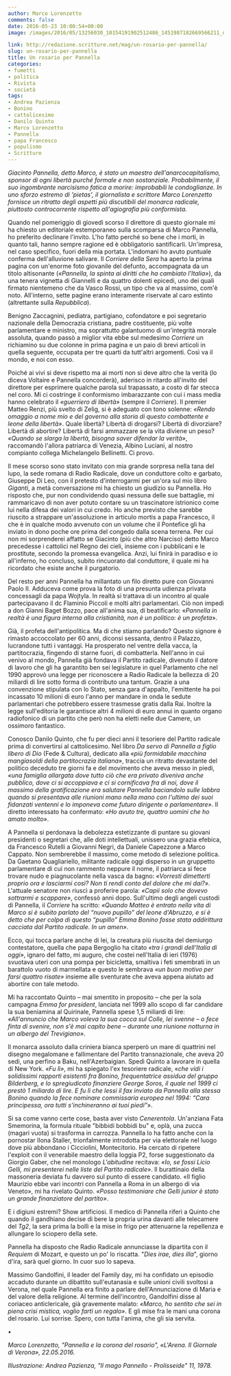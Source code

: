 ```yaml
---
author: Marco Lorenzetto
comments: false
date: 2016-05-23 10:00:54+00:00
image: /images/2016/05/13256030_10154191902512486_1451987182669566211_n-452x381.jpg

link: http://redazione.scritture.net/mag/un-rosario-per-pannella/
slug: un-rosario-per-pannella
title: Un rosario per Pannella
categories:
- fumetti
- politica
- Rivista
- società
tags:
- Andrea Pazienza
- Bonino
- cattolicesimo
- Danilo Quinto
- Marco Lorenzetto
- Pannella
- papa Francesco
- populismo
- Scritture
---
```


_Giacinto Pannella, detto Marco, è stato un maestro dell'anarcocapitalismo, sponsor di ogni libertà purché formale e non sostanziale. Probabilmente, il suo ingombrante narcisismo fatica a morire: improbabili le condoglianze. In uno sforzo estremo di 'pietas', il giornalista e scrittore Marco Lorenzetto fornisce un ritratto degli aspetti più discutibili del monarca radicale, piuttosto controcorrente rispetto all'agiografia più conformista._



Quando nel pomeriggio di giovedì scorso il direttore di questo giornale mi ha chiesto un editoriale estemporaneo sulla scomparsa di Marco Pannella, ho preferito declinare l'invito. L'ho fatto perché so bene che i morti, in quanto tali, hanno sempre ragione ed è obbligatorio santificarli. Un'impresa, nel caso specifico, fuori della mia portata. L'indomani ho avuto puntuale conferma dell'alluvione salivare. Il _Corriere della Sera_ ha aperto la prima pagina con un'enorme foto giovanile del defunto, accompagnata da un titolo altisonante (_«Pannella, la spinta ai diritti che ha cambiato l'Italia»_), da una tenera vignetta di Giannelli e da quattro dolenti epicedi, uno dei quali firmato nientemeno che da Vasco Rossi, un tipo che va al massimo, com'è noto. All'interno, sette pagine erano interamente riservate al caro estinto (altrettante sulla _Repubblica_).

Benigno Zaccagnini, pediatra, partigiano, cofondatore e poi segretario nazionale della Democrazia cristiana, padre costituente, più volte parlamentare e ministro, ma soprattutto galantuomo di un'integrità morale assoluta, quando passò a miglior vita ebbe sul medesimo _Corriere_ un richiamino su due colonne in prima pagina e un paio di brevi articoli in quella seguente, occupata per tre quarti da tutt'altri argomenti. Così va il mondo, e noi con esso.

Poiché ai vivi si deve rispetto ma ai morti non si deve altro che la verità (lo diceva Voltaire e Pannella concorderà), aderisco in ritardo all'invito del direttore per esprimere qualche parola sul trapassato, a costo di far stecca nel coro. Mi ci costringe il conformismo imbarazzante con cui i mass media hanno celebrato il _«guerriero di libertà»_ (sempre il _Corriere_). Il premier Matteo Renzi, più svelto di Zelig, si è adeguato con tono solenne: _«Rendo omaggio a nome mio e del governo alla storia di questo combattente e leone della libertà»_. Quale libertà? Libertà di drogarsi? Libertà di divorziare? Libertà di abortire? Libertà di farsi ammazzare se la vita diviene un peso? _«Quando se slarga la libertà, bisogna saver difendar la verità»_, raccomandò l'allora patriarca di Venezia, Albino Luciani, al nostro compianto collega Michelangelo Bellinetti. Ci provo.

Il mese scorso sono stato invitato con mia grande sorpresa nella tana del lupo, la sede romana di Radio Radicale, dove un conduttore colto e garbato, Giuseppe Di Leo, con il pretesto d'interrogarmi per un'ora sul mio libro _Giganti_, a metà conversazione mi ha chiesto un giudizio su Pannella. Ho risposto che, pur non condividendo quasi nessuna delle sue battaglie, mi rammaricavo di non aver potuto contare su un trascinatore istrionico come lui nella difesa dei valori in cui credo. Ho anche previsto che sarebbe riuscito a strappare un'assoluzione in articulo mortis a papa Francesco, il che è in qualche modo avvenuto con un volume che il Pontefice gli ha inviato in dono poche ore prima del congedo dalla scena terrena. Per cui non mi sorprenderei affatto se Giacinto (più che altro Narciso) detto Marco precedesse i cattolici nel Regno dei cieli, insieme con i pubblicani e le prostitute, secondo la promessa evangelica. Anzi, lui finirà in paradiso e io all'inferno, ho concluso, subito rincuorato dal conduttore, il quale mi ha ricordato che esiste anche il purgatorio.

Del resto per anni Pannella ha millantato un filo diretto pure con Giovanni Paolo II. Adduceva come prova la foto di una presunta udienza privata concessagli da papa Wojtyla. In realtà si trattava di un incontro al quale partecipavano il dc Flaminio Piccoli e molti altri parlamentari. Ciò non impedì a don Gianni Baget Bozzo, pace all'anima sua, di beatificarlo: «_Pannella in realtà è una figura interna alla cristianità, non è un politico: è un profeta_».

Già, il profeta dell'antipolitica. Ma di che stiamo parlando? Questo signore è rimasto accoccolato per 60 anni, diconsi sessanta, dentro il Palazzo, lucrandone tutti i vantaggi. Ha prosperato nel ventre della vacca, la partitocrazia, fingendo di starne fuori, di combatterla. Nell'anno in cui venivo al mondo, Pannella già fondava il Partito radicale, divenuto il datore di lavoro che gli ha garantito ben sei legislature in quel Parlamento che nel 1990 approvò una legge per riconoscere a Radio Radicale la bellezza di 20 miliardi di lire sotto forma di contributo una tantum. Grazie a una convenzione stipulata con lo Stato, senza gara d'appalto, l'emittente ha poi incassato 10 milioni di euro l'anno per mandare in onda le sedute parlamentari che potrebbero essere trasmesse gratis dalla Rai. Inoltre la legge sull'editoria le garantisce altri 4 milioni di euro annui in quanto organo radiofonico di un partito che però non ha eletti nelle due Camere, un ossimoro fantastico.

Conosco Danilo Quinto, che fu per dieci anni il tesoriere del Partito radicale prima di convertirsi al cattolicesimo. Nel libro _Da servo di Pannella a figlio libero di Dio_ (Fede & Cultura), dedicato alla _«più formidabile macchina mangiasoldi della partitocrazia italiana»_, traccia un ritratto devastante del politico deceduto tre giorni fa e del movimento che aveva messo in piedi, _«una famiglia allargata dove tutto ciò che era privato diveniva anche pubblico, dove ci si accoppiava e ci si cornificava fra di noi, dove il massimo della gratificazione era salutare Pannella baciandolo sulle labbra quando si presentava alle riunioni mano nella mano con l'ultimo dei suoi fidanzati ventenni e lo imponeva come futuro dirigente o parlamentare»_. Il diretto interessato ha confermato: _«Ho avuto tre, quattro uomini che ho amato molto»_.

A Pannella si perdonava la debolezza estetizzante di puntare su giovani presidenti o segretari che, alle doti intellettuali, unissero una grazia efebica, da Francesco Rutelli a Giovanni Negri, da Daniele Capezzone a Marco Cappato. Non sembrerebbe il massimo, come metodo di selezione politica. Da Gaetano Quagliariello, militante radicale oggi disperso in un gruppetto parlamentare di cui non rammento neppure il nome, il patriarca si fece trovare nudo e piagnucolante nella vasca da bagno: _«Vorresti dimetterti proprio ora e lasciarmi così? Non ti rendi conto del dolore che mi dai?»_. L'attuale senatore non riuscì a proferire parola: _«Capii solo che dovevo sottrarmi e scappare»_, confessò anni dopo. Sull'ultimo degli angeli custodi di Pannella, il _Corriere_ ha scritto: _«Quando Matteo è entrato nella vita di Marco si è subito parlato del “nuovo pupillo” del leone d'Abruzzo, e si è detto che per colpa di questo “pupillo” Emma Bonino fosse stata addirittura cacciata dal Partito radicale. In un amen»_.

Ecco, qui tocca parlare anche di lei, la creatura più riuscita del demiurgo contestatore, quella che papa Bergoglio ha citato _«tra i grandi dell'Italia di oggi»_, ignaro del fatto, mi auguro, che costei nell'Italia di ieri (1976) svuotava uteri con una pompa per bicicletta, smaltiva i feti smembrati in un barattolo vuoto di marmellata e questo le sembrava _«un buon motivo per farsi quattro risate»_ insieme alle sventurate che aveva appena aiutato ad abortire con tale metodo.

Mi ha raccontato Quinto – mai smentito in proposito – che per la sola campagna _Emma for president_, lanciata nel 1999 allo scopo di far candidare la sua beniamina al Quirinale, Pannella spese 1,5 miliardi di lire: _«All'annuncio che Marco voleva la sua cocca sul Colle, lei svenne – o fece finta di svenire, non s'è mai capito bene – durante una riunione notturna in un albergo del Trevigiano»_.

Il monarca assoluto dalla criniera bianca sperperò un mare di quattrini nel disegno megalomane e fallimentare del Partito transnazionale, che aveva 20 sedi, una perfino a Baku, nell'Azerbaigian. Spedì Quinto a lavorare in quella di New York. _«Fu lì»_, mi ha spiegato l'ex tesoriere radicale, «_che vidi i solidissimi rapporti esistenti fra Bonino, frequentatrice assidua del gruppo Bilderberg, e lo spregiudicato finanziere George Soros, il quale nel 1999 ci prestò 1 miliardo di lire. E fu lì che lessi il fax inviato da Pannella alla stessa Bonino quando la fece nominare commissaria europea nel 1994: “Cara principessa, ora tutti s'inchineranno ai tuoi piedi”_».

Si sa come vanno certe cose, basta aver visto _Cenerentola_. Un'anziana Fata Smemorina, la formula rituale "bibbidi bobbidi bu" e, oplà, una zucca (magari vuota) si trasforma in carrozza. Pannella lo ha fatto anche con la pornostar Ilona Staller, trionfalmente introdotta per via elettorale nel luogo dove più abbondano i Cicciolini, Montecitorio. Ha cercato di ripetere l'exploit con il venerabile maestro della loggia P2, forse suggestionato da Giorgio Gaber, che nel monologo _L'abitudine_ recitava: _«Io, se fossi Licio Gelli, mi presenterei nelle liste del Partito radicale»_. Il burattinaio della massoneria deviata fu davvero sul punto di essere candidato. «Il figlio Maurizio ebbe vari incontri con Pannella a Roma in un albergo di via Veneto», mi ha rivelato Quinto. _«Posso testimoniare che Gelli junior è stato un grande finanziatore del partito»_.

E i digiuni estremi? Show artificiosi. Il medico di Pannella riferì a Quinto che quando il gandhiano decise di bere la propria urina davanti alle telecamere del _Tg2_, la sera prima la bollì e la mise in frigo per attenuarne la repellenza e allungare lo sciopero della sete.

Pannella ha disposto che Radio Radicale annunciasse la dipartita con il _Requiem_ di Mozart, e questo un po' lo riscatta. "_Dies irae, dies illa_", giorno d'ira, sarà quel giorno. In cuor suo lo sapeva.

Massimo Gandolfini, il leader del Family day, mi ha confidato un episodio accaduto durante un dibattito sull'eutanasia e sulle unioni civili svoltosi a Verona, nel quale Pannella era finito a parlare dell'Annunciazione di Maria e del valore della religione. Al termine dell'incontro, Gandolfini disse al coriaceo anticlericale, già gravemente malato: _«Marco, ho sentito che sei in piena crisi mistica, voglio farti un regalo»_. E gli mise fra le mani una corona del rosario. Lui sorrise. Spero, con tutta l'anima, che gli sia servita.

•

_Marco Lorenzetto, "Pannella e la corona del rosario", «L'Arena. Il Giornale di Verona», 22.05.2016._

_Illustrazione: Andrea Pazienza, "Il mago Pannello - Prolisseide" 11, 1978._
